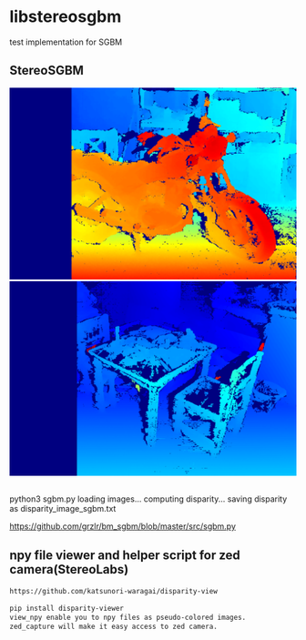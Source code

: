 # libstereosgbm
test implementation for SGBM 

## StereoSGBM

![disparity_motorcycle.png](test/test-imgs/disparity/disparity_motorcycle.png)
![disparity_playtablep.png](test/test-imgs/disparity/disparity_playtablep.png)
## 
 python3 sgbm.py 
loading images...
computing disparity...
saving disparity as disparity_image_sgbm.txt

https://github.com/grzlr/bm_sgbm/blob/master/src/sgbm.py


## npy file viewer and helper script for zed camera(StereoLabs)

    https://github.com/katsunori-waragai/disparity-view

```commandline
pip install disparity-viewer
view_npy enable you to npy files as pseudo-colored images.
zed_capture will make it easy access to zed camera.
```


